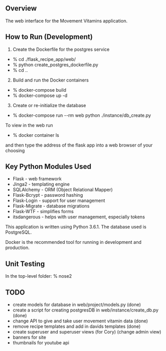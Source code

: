
## Overview

The web interface for the Movement Vitamins application.


## How to Run (Development)

1. Create the Dockerfile for the postgres service

- % cd ./flask_recipe_app/web/
- % python create_postgres_dockerfile.py
- % cd ..

2. Build and run the Docker containers

- % docker-compose build
- % docker-compose up -d

3. Create or re-initialize the database

- % docker-compose run --rm web python ./instance/db_create.py


To view in the web run

- % docker container ls

and then type the address of the flask app into a web browser of your choosing


## Key Python Modules Used

- Flask - web framework
- Jinga2 - templating engine
- SQLAlchemy - ORM (Object Relational Mapper)
- Flask-Bcrypt - password hashing
- Flask-Login - support for user management
- Flask-Migrate - database migrations
- Flask-WTF - simplifies forms
- itsdangerous - helps with user management, especially tokens

This application is written using Python 3.6.1.  The database used is PostgreSQL.

Docker is the recommended tool for running in development and production.

## Unit Testing

In the top-level folder:
    % nose2


## TODO

 - create models for database in web/project/models.py (done)
 - create a script for creating postgresDB in web/instance/create_db.py (done)
 - change API to give and take user movement vitamin data (done)
 - remove recipe templates and add in davids templates (done)
 - create superuser and superuser views (for Cory) (change admin view) 
 - banners for site 
 - thumbnails for youtube api
 
